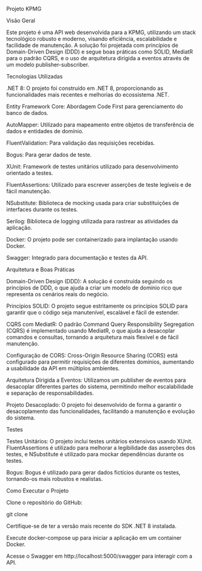 Projeto KPMG

Visão Geral

Este projeto é uma API web desenvolvida para a KPMG, utilizando um stack tecnológico robusto e moderno, visando eficiência, escalabilidade e facilidade de manutenção. A solução foi projetada com princípios de Domain-Driven Design (DDD) e segue boas práticas como SOLID, MediatR para o padrão CQRS, e o uso de arquitetura dirigida a eventos através de um modelo publisher-subscriber.

Tecnologias Utilizadas

.NET 8: O projeto foi construído em .NET 8, proporcionando as funcionalidades mais recentes e melhorias do ecossistema .NET.

Entity Framework Core: Abordagem Code First para gerenciamento do banco de dados.

AutoMapper: Utilizado para mapeamento entre objetos de transferência de dados e entidades de domínio.

FluentValidation: Para validação das requisições recebidas.

Bogus: Para gerar dados de teste.

XUnit: Framework de testes unitários utilizado para desenvolvimento orientado a testes.

FluentAssertions: Utilizado para escrever asserções de teste legíveis e de fácil manutenção.

NSubstitute: Biblioteca de mocking usada para criar substituições de interfaces durante os testes.

Serilog: Biblioteca de logging utilizada para rastrear as atividades da aplicação.

Docker: O projeto pode ser containerizado para implantação usando Docker.

Swagger: Integrado para documentação e testes da API.

Arquitetura e Boas Práticas

Domain-Driven Design (DDD): A solução é construída seguindo os princípios de DDD, o que ajuda a criar um modelo de domínio rico que representa os cenários reais do negócio.

Princípios SOLID: O projeto segue estritamente os princípios SOLID para garantir que o código seja manutenível, escalável e fácil de estender.

CQRS com MediatR: O padrão Command Query Responsibility Segregation (CQRS) é implementado usando MediatR, o que ajuda a desacoplar comandos e consultas, tornando a arquitetura mais flexível e de fácil manutenção.

Configuração de CORS: Cross-Origin Resource Sharing (CORS) está configurado para permitir requisições de diferentes domínios, aumentando a usabilidade da API em múltiplos ambientes.

Arquitetura Dirigida a Eventos: Utilizamos um publisher de eventos para desacoplar diferentes partes do sistema, permitindo melhor escalabilidade e separação de responsabilidades.

Projeto Desacoplado: O projeto foi desenvolvido de forma a garantir o desacoplamento das funcionalidades, facilitando a manutenção e evolução do sistema.

Testes

Testes Unitários: O projeto inclui testes unitários extensivos usando XUnit. FluentAssertions é utilizado para melhorar a legibilidade das asserções dos testes, e NSubstitute é utilizado para mockar dependências durante os testes.

Bogus: Bogus é utilizado para gerar dados fictícios durante os testes, tornando-os mais robustos e realistas.

Como Executar o Projeto

Clone o repositório do GitHub:

git clone 

Certifique-se de ter a versão mais recente do SDK .NET 8 instalada.

Execute docker-compose up para iniciar a aplicação em um container Docker.

Acesse o Swagger em http://localhost:5000/swagger para interagir com a API.